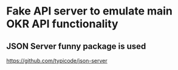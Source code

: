 # Fake API server to emulate main OKR API functionality

## JSON Server funny package is used
https://github.com/typicode/json-server
